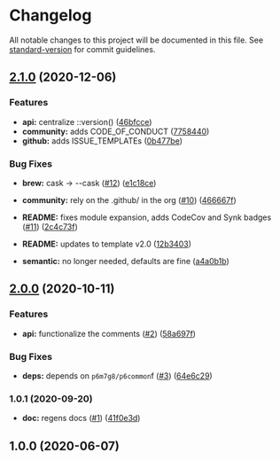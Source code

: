 # Changelog

All notable changes to this project will be documented in this file. See [standard-version](https://github.com/conventional-changelog/standard-version) for commit guidelines.

## [2.1.0](https://github.com/p6m7g8/p6df-mysql/compare/v2.0.0...v2.1.0) (2020-12-06)


### Features

* **api:** centralize ::version() ([46bfcce](https://github.com/p6m7g8/p6df-mysql/commit/46bfcce99f76f47f1ed6bcc53710bae5959adbc9))
* **community:** adds CODE_OF_CONDUCT ([7758440](https://github.com/p6m7g8/p6df-mysql/commit/7758440ac4bd87394c3feb5f94b0903abb03d009))
* **github:** adds ISSUE_TEMPLATEs ([0b477be](https://github.com/p6m7g8/p6df-mysql/commit/0b477be51d1f94a7dc5f74fdd9bc8c0948d20dc7))


### Bug Fixes

* **brew:** cask -> --cask ([#12](https://github.com/p6m7g8/p6df-mysql/issues/12)) ([e1c18ce](https://github.com/p6m7g8/p6df-mysql/commit/e1c18ce33fa18effbf62708a0e48c9af239b1038))


* **community:** rely on the .github/ in the org ([#10](https://github.com/p6m7g8/p6df-mysql/issues/10)) ([466667f](https://github.com/p6m7g8/p6df-mysql/commit/466667fcf3500544ba206420fb7306cee597c5d6))
* **README:** fixes module expansion, adds CodeCov and Synk badges ([#11](https://github.com/p6m7g8/p6df-mysql/issues/11)) ([2c4c73f](https://github.com/p6m7g8/p6df-mysql/commit/2c4c73f5048cca09a781d53bee423993957abba5))
* **README:** updates to template v2.0 ([12b3403](https://github.com/p6m7g8/p6df-mysql/commit/12b3403ab07af5e8d03f6d35f07a1286899f056a))
* **semantic:** no longer needed, defaults are fine ([a4a0b1b](https://github.com/p6m7g8/p6df-mysql/commit/a4a0b1b521a78ce1aa1deb762f6bb0c24848a937))

## [2.0.0](https://github.com/p6m7g8/p6df-mysql/compare/v1.0.1...v2.0.0) (2020-10-11)


### Features

* **api:** functionalize the comments ([#2](https://github.com/p6m7g8/p6df-mysql/issues/2)) ([58a697f](https://github.com/p6m7g8/p6df-mysql/commit/58a697f9e86da395c0e6260e35a95b6e254e57bd))


### Bug Fixes

* **deps:** depends on `p6m7g8/p6common`f ([#3](https://github.com/p6m7g8/p6df-mysql/issues/3)) ([64e6c29](https://github.com/p6m7g8/p6df-mysql/commit/64e6c299e12e155d0017835788c3bf9ed0d1e04d))

### 1.0.1 (2020-09-20)


* **doc:** regens docs ([#1](https://github.com/p6m7g8/p6df-mysql/issues/1)) ([41f0e3d](https://github.com/p6m7g8/p6df-mysql/commit/41f0e3dea7af7f0ed3492fe5f43ea722c8445a51))

## 1.0.0 (2020-06-07)
